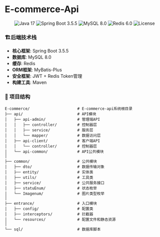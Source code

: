 # E-commerce-Api

<p align="center">
  <img src="https://img.shields.io/badge/Java-17-orange?logo=java" alt="Java 17" />
  <img src="https://img.shields.io/badge/Spring%20Boot-3.5.5-brightgreen?logo=spring" alt="Spring Boot 3.5.5" />
  <img src="https://img.shields.io/badge/MySQL-8.0-blue?logo=mysql" alt="MySQL 8.0" />
  <img src="https://img.shields.io/badge/Redis-5.0-red?logo=redis" alt="Redis 6.0" />
  <img src="https://img.shields.io/badge/License-MIT-blue" alt="License" />
</p>

### 🏗️后端技术栈

* **核心框架**: Spring Boot 3.5.5
* **数据库**: MySQL 8.0
* **缓存**: Redis
* **ORM框架**: MyBatis-Plus
* **安全框架**: JWT + Redis Token管理
* **构建工具**: Maven

### 📂 项目结构

```
E-commerce/                     # E-commerce-api系统根目录
├── api/                        # API模块
│   ├── api-admin/              # 管理端API
│   │   ├── controller/         # 控制器层
│   │   ├── service/            # 服务层
│   │   └── mapper/             # 数据访问层
│   ├── api-client/             # 客户端API
│   │   └── controller/         # 控制器层
│   └── api-common/             # API公共模块
│
├── common/                     # 公共模块
│   ├── dto/                    # 数据传输对象
│   ├── entity/                 # 实体类
│   ├── utils/                  # 工具类
│   ├── service/                # 公共服务接口
│   ├── statuEnum/              # 状态枚举
│   └── Imagenum/               # 图片类型枚举
│
├── entrance/                   # 入口模块
│   ├── config/                 # 配置类
│   ├── interceptors/           # 拦截器
│   └── resources/              # 配置文件和静态资源
│
└── sql/                        # 数据库脚本
```
